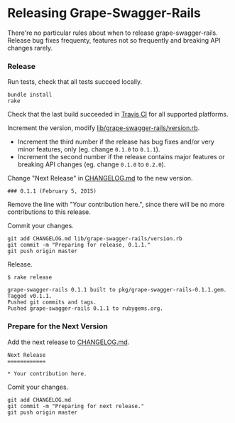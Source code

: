 # Releasing Grape-Swagger-Rails

There're no particular rules about when to release grape-swagger-rails. Release bug fixes frequenty, features not so frequently and breaking API changes rarely.

### Release

Run tests, check that all tests succeed locally.

```
bundle install
rake
```

Check that the last build succeeded in [Travis CI](https://travis-ci.org/ruby-grape/grape-swagger-rails) for all supported platforms.

Increment the version, modify [lib/grape-swagger-rails/version.rb](lib/grape-swagger-rails/version.rb).

*  Increment the third number if the release has bug fixes and/or very minor features, only (eg. change `0.1.0` to `0.1.1`).
*  Increment the second number if the release contains major features or breaking API changes (eg. change `0.1.0` to `0.2.0`).

Change "Next Release" in [CHANGELOG.md](CHANGELOG.md) to the new version.

```
### 0.1.1 (February 5, 2015)
```

Remove the line with "Your contribution here.", since there will be no more contributions to this release.

Commit your changes.

```
git add CHANGELOG.md lib/grape-swagger-rails/version.rb
git commit -m "Preparing for release, 0.1.1."
git push origin master
```

Release.

```
$ rake release

grape-swagger-rails 0.1.1 built to pkg/grape-swagger-rails-0.1.1.gem.
Tagged v0.1.1.
Pushed git commits and tags.
Pushed grape-swagger-rails 0.1.1 to rubygems.org.
```

### Prepare for the Next Version

Add the next release to [CHANGELOG.md](CHANGELOG.md).

```
Next Release
============

* Your contribution here.
```

Comit your changes.

```
git add CHANGELOG.md
git commit -m "Preparing for next release."
git push origin master
```
